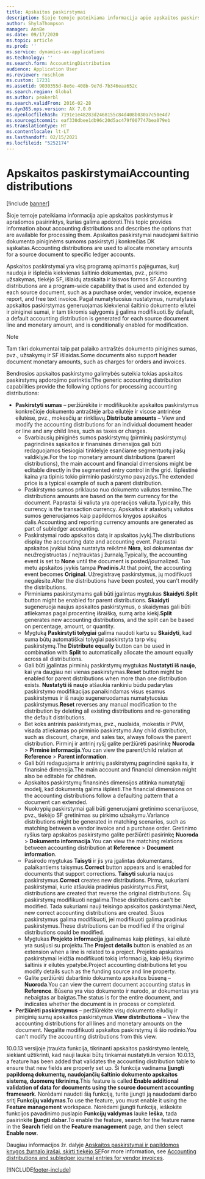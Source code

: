 ```yaml
---
title: Apskaitos paskirstymai
description: Šioje temoje pateikiama informacija apie apskaitos paskirstymus ir aprašomos pasirinktys, kurias galima apdoroti.
author: ShylaThompson
manager: AnnBe
ms.date: 09/17/2020
ms.topic: article
ms.prod: ''
ms.service: dynamics-ax-applications
ms.technology: ''
ms.search.form: AccountingDistribution
audience: Application User
ms.reviewer: roschlom
ms.custom: 17231
ms.assetid: 9030355d-8e6e-408b-9e7d-7b346eaa652c
ms.search.region: Global
ms.author: peakerbl
ms.search.validFrom: 2016-02-28
ms.dyn365.ops.version: AX 7.0.0
ms.openlocfilehash: 7191e1e48283d2468155c84d408b030a7c50e4d7
ms.sourcegitcommit: eaf330dbee1db96c20d5ac479f007747bea079eb
ms.translationtype: HT
ms.contentlocale: lt-LT
ms.lasthandoff: 02/15/2021
ms.locfileid: "5252174"
---
```

# <a name="accounting-distributions"></a><span data-ttu-id="8c3e7-103">Apskaitos paskirstymai</span><span class="sxs-lookup"><span data-stu-id="8c3e7-103">Accounting distributions</span></span>

[!include [banner](../includes/banner.md)]

<span data-ttu-id="8c3e7-104">Šioje temoje pateikiama informacija apie apskaitos paskirstymus ir aprašomos pasirinktys, kurias galima apdoroti.</span><span class="sxs-lookup"><span data-stu-id="8c3e7-104">This topic provides information about accounting distributions and describes the options that are available for processing them.</span></span> <span data-ttu-id="8c3e7-105">Apskaitos paskirstymai naudojami šaltinio dokumento piniginėms sumoms paskirstyti į konkrečias DK sąskaitas.</span><span class="sxs-lookup"><span data-stu-id="8c3e7-105">Accounting distributions are used to allocate monetary amounts for a source document to specific ledger accounts.</span></span> 

<span data-ttu-id="8c3e7-106">Apskaitos paskirstymai yra visą programą apimantis pajėgumas, kurį naudoja ir išplečia kiekvienas šaltinio dokumentas, pvz., pirkimo užsakymas, tiekėjo SF, išlaidų ataskaita ir laisvos formos SF.</span><span class="sxs-lookup"><span data-stu-id="8c3e7-106">Accounting distributions are a program-wide capability that is used and extended by each source document, such as a purchase order, vendor invoice, expense report, and free text invoice.</span></span> <span data-ttu-id="8c3e7-107">Pagal numatytuosius nustatymus, numatytasis apskaitos paskirstymas generuojamas kiekvienai šaltinio dokumento eilutei ir piniginei sumai, ir tam tikromis sąlygomis jį galima modifikuoti.</span><span class="sxs-lookup"><span data-stu-id="8c3e7-107">By default, a default accounting distribution is generated for each source document line and monetary amount, and is conditionally enabled for modification.</span></span> 

> [!NOTE] 
> <span data-ttu-id="8c3e7-108">Tam tikri dokumentai taip pat palaiko antraštės dokumento pinigines sumas, pvz., užsakymų ir SF išlaidas.</span><span class="sxs-lookup"><span data-stu-id="8c3e7-108">Some documents also support header document monetary amounts, such as charges for orders and invoices.</span></span> 

<span data-ttu-id="8c3e7-109">Bendrosios apskaitos paskirstymo galimybės suteikia tokias apskaitos paskirstymų apdorojimo parinktis:</span><span class="sxs-lookup"><span data-stu-id="8c3e7-109">The generic accounting distribution capabilities provide the following options for processing accounting distributions:</span></span>

-   <span data-ttu-id="8c3e7-110">**Paskirstyti sumas** – peržiūrėkite ir modifikuokite apskaitos paskirstymus konkrečioje dokumento antraštėje arba eilutėje ir visose antrinėse eilutėse, pvz., mokesčių ar rinkliavų.</span><span class="sxs-lookup"><span data-stu-id="8c3e7-110">**Distribute amounts** – View and modify the accounting distributions for an individual document header or line and any child lines, such as taxes or charges.</span></span>
    -   <span data-ttu-id="8c3e7-111">Svarbiausių piniginės sumos paskirstymų (pirminių paskirstymų) pagrindinės sąskaitos ir finansinės dimensijos gali būti redaguojamos tiesiogiai tinklelyje esančiame segmentuotų įrašų valdiklyje.</span><span class="sxs-lookup"><span data-stu-id="8c3e7-111">For the top monetary amount distributions (parent distributions), the main account and financial dimensions might be editable directly in the segmented entry control in the grid.</span></span> <span data-ttu-id="8c3e7-112">Išplėstinė kaina yra tipinis tokio pirminio paskirstymo pavyzdys.</span><span class="sxs-lookup"><span data-stu-id="8c3e7-112">The extended price is a typical example of such a parent distribution.</span></span>
    -   <span data-ttu-id="8c3e7-113">Paskirstymo sumos priklauso nuo dokumento valiutos termino.</span><span class="sxs-lookup"><span data-stu-id="8c3e7-113">The distributions amounts are based on the term currency for the document.</span></span> <span data-ttu-id="8c3e7-114">Paprastai ši valiuta yra operacijos valiuta.</span><span class="sxs-lookup"><span data-stu-id="8c3e7-114">Typically, this currency is the transaction currency.</span></span> <span data-ttu-id="8c3e7-115">Apskaitos ir ataskaitų valiutos sumos generuojamos kaip papildomos knygos apskaitos dalis.</span><span class="sxs-lookup"><span data-stu-id="8c3e7-115">Accounting and reporting currency amounts are generated as part of subledger accounting.</span></span>
    -   <span data-ttu-id="8c3e7-116">Paskirstymai rodo apskaitos datą ir apskaitos įvykį.</span><span class="sxs-lookup"><span data-stu-id="8c3e7-116">The distributions display the accounting date and accounting event.</span></span> <span data-ttu-id="8c3e7-117">Paprastai apskaitos įvykiui būna nustatyta reikšmė **Nėra**, kol dokumentas dar neužregistruotas / neįtrauktas į žurnalą.</span><span class="sxs-lookup"><span data-stu-id="8c3e7-117">Typically, the accounting event is set to **None** until the document is posted/journalized.</span></span> <span data-ttu-id="8c3e7-118">Tuo metu apskaitos įvykis tampa **Pradinis**.</span><span class="sxs-lookup"><span data-stu-id="8c3e7-118">At that point, the accounting event becomes **Original**.</span></span> <span data-ttu-id="8c3e7-119">Užregistravę paskirstymus, jų modifikuoti negalėsite.</span><span class="sxs-lookup"><span data-stu-id="8c3e7-119">After the distributions have been posted, you can't modify the distributions.</span></span>
    -   <span data-ttu-id="8c3e7-120">Pirminiams paskirstymams gali būti įgalintas mygtukas **Skaidyti**.</span><span class="sxs-lookup"><span data-stu-id="8c3e7-120">**Split** button might be enabled for parent distributions.</span></span> <span data-ttu-id="8c3e7-121">**Skaidyti** sugeneruoja naujus apskaitos paskirstymus, o skaidymas gali būti atliekamas pagal procentinę išraišką, sumą arba kiekį.</span><span class="sxs-lookup"><span data-stu-id="8c3e7-121">**Split** generates new accounting distributions, and the split can be based on percentage, amount, or quantity.</span></span>
    -   <span data-ttu-id="8c3e7-122">Mygtuką **Paskirstyti tolygiai** galima naudoti kartu su **Skaidyti**, kad suma būtų automatiškai tolygiai paskirstyta tarp visų paskirstymų.</span><span class="sxs-lookup"><span data-stu-id="8c3e7-122">The **Distribute equally** button can be used in combination with **Split** to automatically allocate the amount equally across all distributions.</span></span>
    -   <span data-ttu-id="8c3e7-123">Gali būti įgalintas pirminių paskirstymų mygtukas **Nustatyti iš naujo**, kai yra daugiau nei vienas paskirstymas.</span><span class="sxs-lookup"><span data-stu-id="8c3e7-123">**Reset** button might be enabled for parent distributions when more than one distribution exists.</span></span> <span data-ttu-id="8c3e7-124">**Nustatyti iš naujo** atšaukia rankiniu būdu padarytas paskirstymo modifikacijas panaikindamas visus esamus paskirstymus ir iš naujo sugeneruodamas numatytuosius paskirstymus.</span><span class="sxs-lookup"><span data-stu-id="8c3e7-124">**Reset** reverses any manual modification to the distribution by deleting all existing distributions and re-generating the default distributions.</span></span>
    -   <span data-ttu-id="8c3e7-125">Bet koks antrinis paskirstymas, pvz., nuolaida, mokestis ir PVM, visada atliekamas po pirminio paskirstymo.</span><span class="sxs-lookup"><span data-stu-id="8c3e7-125">Any child distribution, such as discount, charge, and sales tax, always follows the parent distribution.</span></span> <span data-ttu-id="8c3e7-126">Pirminį ir antrinį ryšį galite peržiūrėti pasirinkę **Nuoroda** &gt; **Pirminė informacija**.</span><span class="sxs-lookup"><span data-stu-id="8c3e7-126">You can view the parent/child relation at **Reference** &gt; **Parent information**.</span></span>
    -   <span data-ttu-id="8c3e7-127">Gali būti redaguojama ir antrinių paskirstymų pagrindinė sąskaita, ir finansinė dimensija.</span><span class="sxs-lookup"><span data-stu-id="8c3e7-127">The main account and financial dimension might also be editable for children.</span></span>
    -   <span data-ttu-id="8c3e7-128">Apskaitos paskirstymų finansinės dimensijos atitinka numatytąjį modelį, kad dokumentą galima išplėsti.</span><span class="sxs-lookup"><span data-stu-id="8c3e7-128">The financial dimensions on the accounting distributions follow a defaulting pattern that a document can extended.</span></span>
    -   <span data-ttu-id="8c3e7-129">Nuokrypių paskirstymai gali būti generuojami gretinimo scenarijuose, pvz., tiekėjo SF gretinimas su pirkimo užsakymu.</span><span class="sxs-lookup"><span data-stu-id="8c3e7-129">Variance distributions might be generated in matching scenarios, such as matching between a vendor invoice and a purchase order.</span></span> <span data-ttu-id="8c3e7-130">Gretinimo ryšius tarp apskaitos paskirstymo galite peržiūrėti pasirinkę **Nuoroda** &gt; **Dokumento informacija**.</span><span class="sxs-lookup"><span data-stu-id="8c3e7-130">You can view the matching relations between accounting distribution at **Reference** &gt; **Document information**.</span></span>
    -   <span data-ttu-id="8c3e7-131">Pasirodo mygtukas **Taisyti** ir jis yra įgalintas dokumentams, palaikantiems taisymus.</span><span class="sxs-lookup"><span data-stu-id="8c3e7-131">**Correct** button appears and is enabled for documents that support corrections.</span></span> <span data-ttu-id="8c3e7-132">**Taisyti** sukuria naujus paskirstymus.</span><span class="sxs-lookup"><span data-stu-id="8c3e7-132">**Correct** creates new distributions.</span></span> <span data-ttu-id="8c3e7-133">Pirma, sukuriami paskirstymai, kurie atšaukia pradinius paskirstymus.</span><span class="sxs-lookup"><span data-stu-id="8c3e7-133">First, distributions are created that reverse the original distributions.</span></span> <span data-ttu-id="8c3e7-134">Šių paskirstymų modifikuoti negalima.</span><span class="sxs-lookup"><span data-stu-id="8c3e7-134">These distributions can't be modified.</span></span> <span data-ttu-id="8c3e7-135">Tada sukuriami nauji teisingo apskaitos paskirstymai.</span><span class="sxs-lookup"><span data-stu-id="8c3e7-135">Next, new correct accounting distributions are created.</span></span> <span data-ttu-id="8c3e7-136">Šiuos paskirstymus galima modifikuoti, jei modifikuoti galima pradinius paskirstymus.</span><span class="sxs-lookup"><span data-stu-id="8c3e7-136">These distributions can be modified if the original distributions could be modified.</span></span>
    -   <span data-ttu-id="8c3e7-137">Mygtukas **Projekto informacija** įgalinamas kaip plėtinys, kai eilutė yra susijusi su projektu.</span><span class="sxs-lookup"><span data-stu-id="8c3e7-137">The **Project details** button is enabled as an extension when a line is related to a project.</span></span> <span data-ttu-id="8c3e7-138">Projekto apskaitos paskirstymai leidžia modifikuoti tokią informaciją, kaip lėšų skyrimo šaltinis ir eilutės ypatybė.</span><span class="sxs-lookup"><span data-stu-id="8c3e7-138">Project accounting distributions let you modify details such as the funding source and line property.</span></span>
    -   <span data-ttu-id="8c3e7-139">Galite peržiūrėti dabartinio dokumento apskaitos būseną – **Nuoroda**.</span><span class="sxs-lookup"><span data-stu-id="8c3e7-139">You can view the current document accounting status in **Reference**.</span></span> <span data-ttu-id="8c3e7-140">Būsena yra viso dokumento ir nurodo, ar dokumentas yra nebaigtas ar baigtas.</span><span class="sxs-lookup"><span data-stu-id="8c3e7-140">The status is for the entire document, and indicates whether the document is in process or completed.</span></span>
-   <span data-ttu-id="8c3e7-141">**Peržiūrėti paskirstymus** – peržiūrėkite visų dokumento eilučių ir piniginių sumų apskaitos paskirstymus.</span><span class="sxs-lookup"><span data-stu-id="8c3e7-141">**View distributions** – View the accounting distributions for all lines and monetary amounts on the document.</span></span> <span data-ttu-id="8c3e7-142">Negalite modifikuoti apskaitos paskirstymų iš šio rodinio.</span><span class="sxs-lookup"><span data-stu-id="8c3e7-142">You can't modify the accounting distributions from this view.</span></span>

<span data-ttu-id="8c3e7-143">10.0.13 versijoje įtraukta funkcija, tikrinanti apskaitos paskirstymo lentelę, siekiant užtikrinti, kad nauji laukai būtų tinkamai nustatyti.</span><span class="sxs-lookup"><span data-stu-id="8c3e7-143">In version 10.0.13, a feature has been added that validates the accounting distribution table to ensure that new fields are properly set up.</span></span> <span data-ttu-id="8c3e7-144">Ši funkcija vadinama **Įjungti papildomą dokumentų, naudojančių šaltinio dokumento apskaitos sistemą, duomenų tikrinimą**.</span><span class="sxs-lookup"><span data-stu-id="8c3e7-144">This feature is called **Enable additional validation of data for documents using the source document accounting framework**.</span></span> <span data-ttu-id="8c3e7-145">Norėdami naudoti šią funkciją, turite įjungti ją naudodami darbo sritį **Funkcijų valdymas**.</span><span class="sxs-lookup"><span data-stu-id="8c3e7-145">To use the feature, you must enable it using the **Feature management** workspace.</span></span> <span data-ttu-id="8c3e7-146">Norėdami įjungti funkciją, ieškokite funkcijos pavadinimo puslapio **Funkcijų valdymas** lauke **Ieška**, tada pasirinkite **Įjungti dabar**.</span><span class="sxs-lookup"><span data-stu-id="8c3e7-146">To enable the feature, search for the feature name in the **Search** field on the **Feature management** page, and then select **Enable now**.</span></span>

<span data-ttu-id="8c3e7-147">Daugiau informacijos žr. dalyje [Apskaitos paskirstymai ir papildomos knygos žurnalo įrašai, skirti tiekėjo SF](accounting-distributions-subledger-journal-entries-vendor-invoices.md)</span><span class="sxs-lookup"><span data-stu-id="8c3e7-147">For more information, see [Accounting distributions and subledger journal entries for vendor invoices](accounting-distributions-subledger-journal-entries-vendor-invoices.md).</span></span>


[!INCLUDE[footer-include](../../includes/footer-banner.md)]